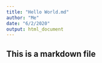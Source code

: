 ```yaml
---
title: "Hello World.md"
author: "Me"
date: "6/2/2020"
output: html_document
---
```


## This is a markdown file
